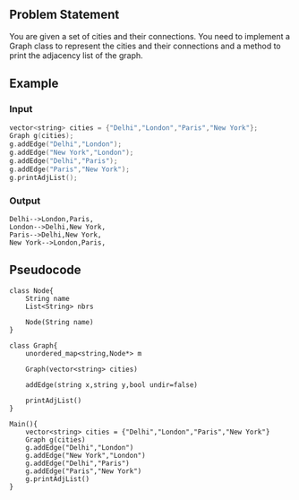## Problem Statement

You are given a set of cities and their connections. You need to implement a Graph class to represent the cities and their connections and a method to print the adjacency list of the graph.

## Example

### Input

```cpp
vector<string> cities = {"Delhi","London","Paris","New York"};
Graph g(cities);
g.addEdge("Delhi","London");
g.addEdge("New York","London");
g.addEdge("Delhi","Paris");
g.addEdge("Paris","New York");
g.printAdjList();
```

### Output

```
Delhi-->London,Paris,
London-->Delhi,New York,
Paris-->Delhi,New York,
New York-->London,Paris,
```

## Pseudocode

```
class Node{
    String name
    List<String> nbrs

    Node(String name)
}

class Graph{
    unordered_map<string,Node*> m

    Graph(vector<string> cities)

    addEdge(string x,string y,bool undir=false)

    printAdjList()
}

Main(){
    vector<string> cities = {"Delhi","London","Paris","New York"}
    Graph g(cities)
    g.addEdge("Delhi","London")
    g.addEdge("New York","London")
    g.addEdge("Delhi","Paris")
    g.addEdge("Paris","New York")
    g.printAdjList()
}
```